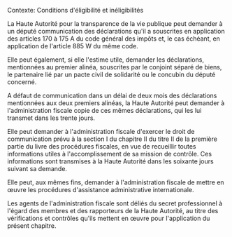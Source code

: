 Contexte: Conditions d'éligibilité et inéligibilités

La Haute Autorité pour la transparence de la vie publique peut demander à un député communication des déclarations qu'il a souscrites en application des articles 170 à 175 A du code général des impôts et, le cas échéant, en application de l'article 885 W du même code.

Elle peut également, si elle l'estime utile, demander les déclarations, mentionnées au premier alinéa, souscrites par le conjoint séparé de biens, le partenaire lié par un pacte civil de solidarité ou le concubin du député concerné.

A défaut de communication dans un délai de deux mois des déclarations mentionnées aux deux premiers alinéas, la Haute Autorité peut demander à l'administration fiscale copie de ces mêmes déclarations, qui les lui transmet dans les trente jours.

Elle peut demander à l'administration fiscale d'exercer le droit de communication prévu à la section I du chapitre II du titre II de la première partie du livre des procédures fiscales, en vue de recueillir toutes informations utiles à l'accomplissement de sa mission de contrôle. Ces informations sont transmises à la Haute Autorité dans les soixante jours suivant sa demande.

Elle peut, aux mêmes fins, demander à l'administration fiscale de mettre en œuvre les procédures d'assistance administrative internationale.

Les agents de l'administration fiscale sont déliés du secret professionnel à l'égard des membres et des rapporteurs de la Haute Autorité, au titre des vérifications et contrôles qu'ils mettent en œuvre pour l'application du présent chapitre.